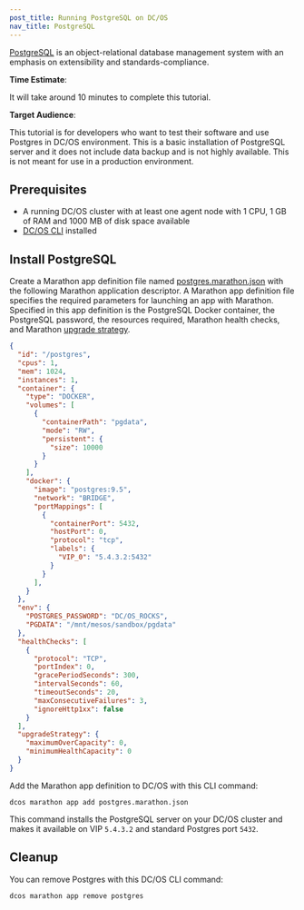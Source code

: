 ```yaml
---
post_title: Running PostgreSQL on DC/OS
nav_title: PostgreSQL
---
```


[PostgreSQL](http://www.postgresql.org/) is an object-relational database management system with an emphasis on extensibility and standards-compliance.

**Time Estimate**:

It will take around 10 minutes to complete this tutorial.

**Target Audience**:

This tutorial is for developers who want to test their software and use Postgres in DC/OS environment. This is a basic installation of PostgreSQL server and it does not include data backup and is not highly available. This is not meant for use in a production environment.

## Prerequisites

- A running DC/OS cluster with at least one agent node with 1 CPU, 1 GB of RAM and 1000 MB of disk space available
- [DC/OS CLI](/docs/1.7/usage/cli/install/) installed

## Install PostgreSQL

Create a Marathon app definition file named [postgres.marathon.json](postgres.marathon.json) with the following Marathon application descriptor. A Marathon app definition file specifies the required parameters for launching an app with Marathon. Specified in this app definition is the PostgreSQL Docker container, the PostgreSQL password, the resources required, Marathon health checks, and Marathon [upgrade strategy](https://mesosphere.github.io/marathon/docs/rest-api.html).

```json
{
  "id": "/postgres",
  "cpus": 1,
  "mem": 1024,
  "instances": 1,
  "container": {
    "type": "DOCKER",
    "volumes": [
      {
        "containerPath": "pgdata",
        "mode": "RW",
        "persistent": {
          "size": 10000
        }
      }
    ],
    "docker": {
      "image": "postgres:9.5",
      "network": "BRIDGE",
      "portMappings": [
        {
          "containerPort": 5432,
          "hostPort": 0,
          "protocol": "tcp",
          "labels": {
            "VIP_0": "5.4.3.2:5432"
          }
        }
      ],
    }
  },
  "env": {
    "POSTGRES_PASSWORD": "DC/OS_ROCKS",
    "PGDATA": "/mnt/mesos/sandbox/pgdata"
  },
  "healthChecks": [
    {
      "protocol": "TCP",
      "portIndex": 0,
      "gracePeriodSeconds": 300,
      "intervalSeconds": 60,
      "timeoutSeconds": 20,
      "maxConsecutiveFailures": 3,
      "ignoreHttp1xx": false
    }
  ],
  "upgradeStrategy": {
    "maximumOverCapacity": 0,
    "minimumHealthCapacity": 0
  }
}
```

Add the Marathon app definition to DC/OS with this CLI command:
    
    dcos marathon app add postgres.marathon.json

This command installs the PostgreSQL server on your DC/OS cluster and makes it available on VIP `5.4.3.2` and standard Postgres port `5432`.

## Cleanup

You can remove Postgres with this DC/OS CLI command:

    dcos marathon app remove postgres
